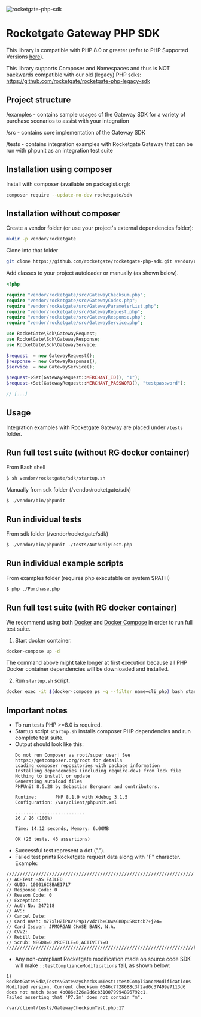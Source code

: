 ![rocketgate-php-sdk](http://rocketgate.com/images/logo_rocketgate.png)

Rocketgate Gateway PHP SDK
===========

This library is compatible with PHP 8.0 or greater 
(refer to PHP Supported Versions [here](https://www.php.net/supported-versions.php)).

This library supports Composer and Namespaces and thus is NOT backwards compatible with 
our old (legacy) PHP sdks: https://github.com/rocketgate/rocketgate-php-legacy-sdk

## Project structure
/examples - contains sample usages of the Gateway SDK for a variety of purchase scenarios to assist with your integration

/src - contains core implementation of the Gateway SDK

/tests - contains integration examples with Rocketgate Gateway that can be run with phpunit as an integration test suite


## Installation using composer

Install with composer (available on packagist.org):

```sh
composer require --update-no-dev rocketgate/sdk
```

## Installation without composer

Create a vendor folder (or use your project's external dependencies folder):
```sh
mkdir -p vendor/rocketgate
```

Clone into that folder
```sh
git clone https://github.com/rocketgate/rocketgate-php-sdk.git vendor/rocketgate
```

Add classes to your project autoloader or manually (as shown below). 
```php
<?php

require "vendor/rocketgate/src/GatewayChecksum.php";
require "vendor/rocketgate/src/GatewayCodes.php";
require "vendor/rocketgate/src/GatewayParameterList.php";
require "vendor/rocketgate/src/GatewayRequest.php";
require "vendor/rocketgate/src/GatewayResponse.php";
require "vendor/rocketgate/src/GatewayService.php";

use RocketGate\Sdk\GatewayRequest;
use RocketGate\Sdk\GatewayResponse;
use RocketGate\Sdk\GatewayService;

$request  = new GatewayRequest();
$response = new GatewayResponse();
$service  = new GatewayService();

$request->Set(GatewayRequest::MERCHANT_ID(), "1");
$request->Set(GatewayRequest::MERCHANT_PASSWORD(), "testpassword");

// [...]
```

## Usage

Integration examples with Rocketgate Gateway are placed under `/tests` folder.  

## Run full test suite (without RG docker container)
From Bash shell
```sh
$ sh vendor/rocketgate/sdk/startup.sh
```

Manually from sdk folder (/vendor/rocketgate/sdk)
```sh
$ ./vendor/bin/phpunit
```

## Run individual tests
From sdk folder (/vendor/rocketgate/sdk)
```sh
$ ./vendor/bin/phpunit ./tests/AuthOnlyTest.php
```

## Run individual example scripts
From examples folder  (requires php executable on system $PATH)
```sh
$ php ./Purchase.php
```

## Run full test suite (with RG docker container)

We recommend using both [Docker](https://docs.docker.com/install/linux/docker-ce/ubuntu/) and 
[Docker Compose](https://docs.docker.com/compose/install/) in order to run full test suite.

1. Start docker container.
 
```sh
docker-compose up -d
```
The command above might take longer at first execution because all PHP Docker container 
dependencies will be downloaded and installed.

2. Run `startup.sh` script.
```sh
docker exec -it $(docker-compose ps -q --filter name=cli_php) bash startup.sh
```

## Important notes
- To run tests PHP >=8.0 is required.
- Startup script `startup.sh` installs composer PHP dependencies and run complete test suite.
- Output should look like this:
  ```
  Do not run Composer as root/super user! See https://getcomposer.org/root for details
  Loading composer repositories with package information
  Installing dependencies (including require-dev) from lock file
  Nothing to install or update
  Generating autoload files
  PHPUnit 8.5.28 by Sebastian Bergmann and contributors.
  
  Runtime:       PHP 8.1.9 with Xdebug 3.1.5
  Configuration: /var/client/phpunit.xml
  
  ..........................                                        26 / 26 (100%)
  
  Time: 14.12 seconds, Memory: 6.00MB
  
  OK (26 tests, 46 assertions)
  ```
- Successful test represent a dot (".").
- Failed test prints Rocketgate request data along with "F" character. Example:
```
//////////////////////////////////////////////////////////////////////
// ACHTest HAS FAILED
// GUID: 100016C8BAE1717
// Response Code: 0
// Reason Code: 0
// Exception: 
// Auth No: 247218
// AVS: 
// Cancel Date: 
// Card Hash: m77xlHZiPKVsF9p1/VdzTb+CUwaGBDpuSRxtcb7+j24=
// Card Issuer: JPMORGAN CHASE BANK, N.A.
// CVV2: 
// Rebill Date: 
// Scrub: NEGDB=0,PROFILE=0,ACTIVITY=0
//////////////////////////////////////////////////////////////////////F
```  
- Any non-compliant Rocketgate modification made on source code SDK will make `::testComplianceModifications` 
fail, as shown below:
```
1) RocketGate\Sdk\Tests\GatewayChecksumTest::testComplianceModifications
Modified version. Current checksum 0646c7f28688c3f2ad0c37499e7113d6 does not match base 4b086e326a9d6cb310079994896792c1.
Failed asserting that 'P7.2m' does not contain "m".

/var/client/tests/GatewayChecksumTest.php:17
``` 
